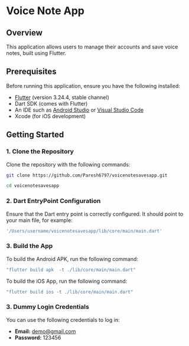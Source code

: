 # Voice Note App

## Overview

This application allows users to manage their accounts and save voice notes, built using Flutter.

## Prerequisites

Before running this application, ensure you have the following installed:

- [Flutter](https://flutter.dev/docs/get-started/install) (version 3.24.4, stable channel)
- Dart SDK (comes with Flutter)
- An IDE such as [Android Studio](https://developer.android.com/studio) or [Visual Studio Code](https://code.visualstudio.com/)
- Xcode (for iOS development)

## Getting Started

### 1. Clone the Repository

Clone the repository with the following commands:
```bash
git clone https://github.com/Paresh6797/voicenotesavesapp.git
```
```bash
cd voicenotesavesapp
```

### 2. Dart EntryPoint Configuration

Ensure that the Dart entry point is correctly configured. It should point to your main file, 
for example:
```bash
'/Users/username/voicenotesavesapp/lib/core/main/main.dart'
```

### 3. Build the App

To build the Android APK, run the following command:
```bash
"flutter build apk  -t ./lib/core/main/main.dart"
```

To build the iOS App, run the following command:
```bash
"flutter build ios -t ./lib/core/main/main.dart"
```

### 3. Dummy Login Credentials
You can use the following credentials to log in:

- **Email:** demo@gmail.com
- **Password:** 123456